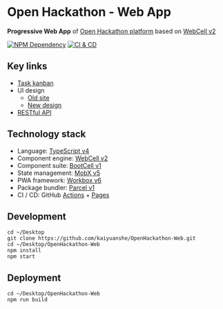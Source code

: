 # Open Hackathon - Web App

**Progressive Web App** of [Open Hackathon platform][1] based on [WebCell v2][2]

[![NPM Dependency](https://david-dm.org/kaiyuanshe/OpenHackathon-Web.svg)][3]
[![CI & CD](https://github.com/kaiyuanshe/OpenHackathon-Web/workflows/CI%20&%20CD/badge.svg)][4]

## Key links

-   [Task kanban](https://github.com/kaiyuanshe/OpenHackathon-Web/projects/1?fullscreen=true)
-   UI design
    -   [Old site](https://hacking.kaiyuanshe.cn/)
    -   [New design](https://www.figma.com/file/HKPV8IB4kxrAVAuuSBZKd1/Open-Hackathon)
-   [RESTful API](https://github.com/kaiyuanshe/open-hackathon/wiki/Open-hackathon-Restful-API)

## Technology stack

-   Language: [TypeScript v4][5]
-   Component engine: [WebCell v2][6]
-   Component suite: [BootCell v1][7]
-   State management: [MobX v5][8]
-   PWA framework: [Workbox v6][9]
-   Package bundler: [Parcel v1][10]
-   CI / CD: GitHub [Actions][11] + [Pages][12]

## Development

```shell
cd ~/Desktop
git clone https://github.com/kaiyuanshe/OpenHackathon-Web.git
cd ~/Desktop/OpenHackathon-Web
npm install
npm start
```

## Deployment

```shell
cd ~/Desktop/OpenHackathon-Web
npm run build
```

[1]: https://hacking.kaiyuanshe.cn/
[2]: https://web-cell.dev/
[3]: https://david-dm.org/kaiyuanshe/OpenHackathon-Web
[4]: https://github.com/kaiyuanshe/OpenHackathon-Web/actions
[5]: https://typescriptlang.org
[6]: https://web-cell.dev/
[7]: https://bootstrap.web-cell.dev/
[8]: https://mobx.js.org
[9]: https://developers.google.com/web/tools/workbox
[10]: https://parceljs.org
[11]: https://github.com/features/actions
[12]: https://pages.github.com/
